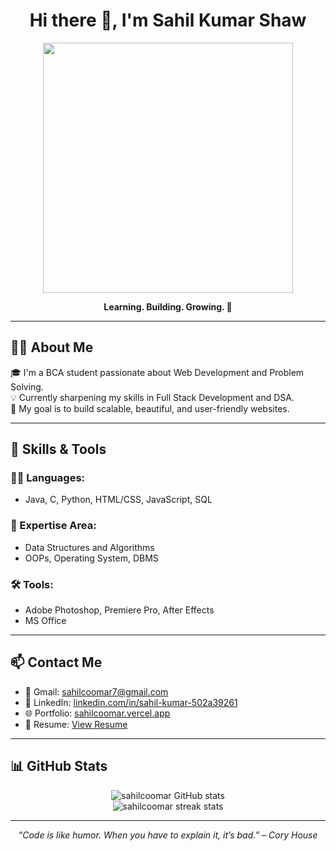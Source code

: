 <h1 align="center">Hi there 👋, I'm Sahil Kumar Shaw</h1>

<p align="center">
  <img src="https://github.com/abhisheknaiidu/abhisheknaiidu/blob/master/code.gif?raw=true" width="400"/>
</p>

<p align="center">
  <b>Learning. Building. Growing. 🚀</b>
</p>

---

## 🧑‍💻 About Me

🎓 I'm a BCA student passionate about Web Development and Problem Solving.  
💡 Currently sharpening my skills in Full Stack Development and DSA.  
🎯 My goal is to build scalable, beautiful, and user-friendly websites.

---

## 🚀 Skills & Tools

### 👨‍💻 Languages:
- Java, C, Python, HTML/CSS, JavaScript, SQL

### 🧠 Expertise Area:
- Data Structures and Algorithms  
- OOPs, Operating System, DBMS

### 🛠️ Tools:
- Adobe Photoshop, Premiere Pro, After Effects  
- MS Office

---

## 📫 Contact Me

- 📧 Gmail: [sahilcoomar7@gmail.com](mailto:sahilcoomar7@gmail.com)  
- 💼 LinkedIn: [linkedin.com/in/sahil-kumar-502a39261](https://www.linkedin.com/in/sahil-kumar-502a39261)  
- 🌐 Portfolio: [sahilcoomar.vercel.app](https://sahilcoomar.vercel.app)  
- 📄 Resume: [View Resume](https://github.com/sahilcoomar/sahilcoomar/blob/main/NEW%20SK%20CV.pdf?raw=true)

---

## 📊 GitHub Stats

<p align="center">
  <img src="https://github-readme-stats.vercel.app/api?username=sahilcoomar&show_icons=true&theme=tokyonight" alt="sahilcoomar GitHub stats"/>
  <br/>
  <img src="https://github-readme-streak-stats.herokuapp.com/?user=sahilcoomar&theme=tokyonight" alt="sahilcoomar streak stats"/>
</p>

---

<p align="center">
  <i>“Code is like humor. When you have to explain it, it’s bad.” – Cory House</i>
</p>
